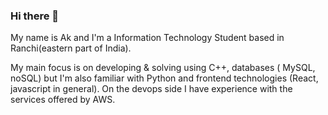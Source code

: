 ### Hi there 👋

My name is Ak and I'm a Information Technology Student based in Ranchi(eastern part of India).

My main focus is on developing & solving using C++, databases ( MySQL, noSQL) but I'm also familiar with Python and frontend technologies (React, javascript in general). On the devops side I have experience with the services offered by AWS.


<!--
**GITAK007/GITAK007** is a ✨ _special_ ✨ repository because its `README.md` (this file) appears on your GitHub profile.

Here are some ideas to get you started:

- 🔭 I’m currently working on ...
- 🌱 I’m currently learning ...
- 👯 I’m looking to collaborate on ...
- 🤔 I’m looking for help with ...
- 💬 Ask me about ...
- 📫 How to reach me: ...
- 😄 Pronouns: ...
- ⚡ Fun fact: ...
-->
